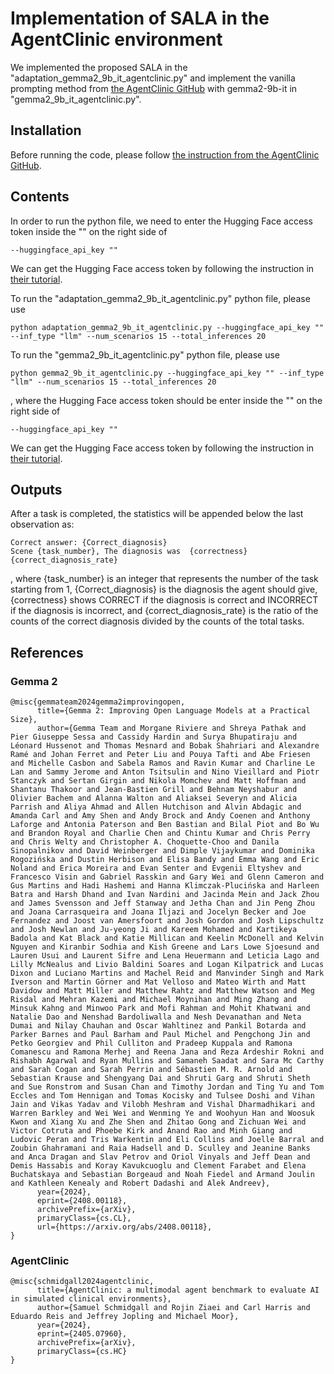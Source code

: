 # Implementation of SALA in the AgentClinic environment
We implemented the proposed SALA in the "adaptation_gemma2_9b_it_agentclinic.py" and implement the vanilla prompting method from [the AgentClinic GitHub](https://github.com/samuelschmidgall/agentclinic) with gemma2-9b-it in "gemma2_9b_it_agentclinic.py". 

## Installation
Before running the code, please follow [the instruction from the AgentClinic GitHub](https://github.com/samuelschmidgall/agentclinic).

## Contents
In order to run the python file, we need to enter the Hugging Face access token inside the "" on the right side of
```
--huggingface_api_key ""
```
We can get the Hugging Face access token by following the instruction in [their tutorial](https://huggingface.co/docs/hub/security-tokens).

To run the "adaptation_gemma2_9b_it_agentclinic.py" python file, please use
```
python adaptation_gemma2_9b_it_agentclinic.py --huggingface_api_key "" --inf_type "llm" --num_scenarios 15 --total_inferences 20
```
To run the "gemma2_9b_it_agentclinic.py" python file, please use
```
python gemma2_9b_it_agentclinic.py --huggingface_api_key "" --inf_type "llm" --num_scenarios 15 --total_inferences 20
```
, where the Hugging Face access token should be enter inside the "" on the right side of
```
--huggingface_api_key ""
```
We can get the Hugging Face access token by following the instruction in [their tutorial](https://huggingface.co/docs/hub/security-tokens).

## Outputs
After a task is completed, the statistics will be appended below the last observation as:
```
Correct answer: {Correct_diagnosis}
Scene {task_number}, The diagnosis was  {correctness} {correct_diagnosis_rate}
```
, where {task_number} is an integer that represents the number of the task starting from 1, {Correct_diagnosis} is the diagnosis the agent should give, {correctness} shows CORRECT if the diagnosis is correct and INCORRECT if the diagnosis is incorrect, and {correct_diagnosis_rate} is the ratio of the counts of the correct diagnosis divided by the counts of the total tasks. 

## References
### Gemma 2
```
@misc{gemmateam2024gemma2improvingopen,
      title={Gemma 2: Improving Open Language Models at a Practical Size}, 
      author={Gemma Team and Morgane Riviere and Shreya Pathak and Pier Giuseppe Sessa and Cassidy Hardin and Surya Bhupatiraju and Léonard Hussenot and Thomas Mesnard and Bobak Shahriari and Alexandre Ramé and Johan Ferret and Peter Liu and Pouya Tafti and Abe Friesen and Michelle Casbon and Sabela Ramos and Ravin Kumar and Charline Le Lan and Sammy Jerome and Anton Tsitsulin and Nino Vieillard and Piotr Stanczyk and Sertan Girgin and Nikola Momchev and Matt Hoffman and Shantanu Thakoor and Jean-Bastien Grill and Behnam Neyshabur and Olivier Bachem and Alanna Walton and Aliaksei Severyn and Alicia Parrish and Aliya Ahmad and Allen Hutchison and Alvin Abdagic and Amanda Carl and Amy Shen and Andy Brock and Andy Coenen and Anthony Laforge and Antonia Paterson and Ben Bastian and Bilal Piot and Bo Wu and Brandon Royal and Charlie Chen and Chintu Kumar and Chris Perry and Chris Welty and Christopher A. Choquette-Choo and Danila Sinopalnikov and David Weinberger and Dimple Vijaykumar and Dominika Rogozińska and Dustin Herbison and Elisa Bandy and Emma Wang and Eric Noland and Erica Moreira and Evan Senter and Evgenii Eltyshev and Francesco Visin and Gabriel Rasskin and Gary Wei and Glenn Cameron and Gus Martins and Hadi Hashemi and Hanna Klimczak-Plucińska and Harleen Batra and Harsh Dhand and Ivan Nardini and Jacinda Mein and Jack Zhou and James Svensson and Jeff Stanway and Jetha Chan and Jin Peng Zhou and Joana Carrasqueira and Joana Iljazi and Jocelyn Becker and Joe Fernandez and Joost van Amersfoort and Josh Gordon and Josh Lipschultz and Josh Newlan and Ju-yeong Ji and Kareem Mohamed and Kartikeya Badola and Kat Black and Katie Millican and Keelin McDonell and Kelvin Nguyen and Kiranbir Sodhia and Kish Greene and Lars Lowe Sjoesund and Lauren Usui and Laurent Sifre and Lena Heuermann and Leticia Lago and Lilly McNealus and Livio Baldini Soares and Logan Kilpatrick and Lucas Dixon and Luciano Martins and Machel Reid and Manvinder Singh and Mark Iverson and Martin Görner and Mat Velloso and Mateo Wirth and Matt Davidow and Matt Miller and Matthew Rahtz and Matthew Watson and Meg Risdal and Mehran Kazemi and Michael Moynihan and Ming Zhang and Minsuk Kahng and Minwoo Park and Mofi Rahman and Mohit Khatwani and Natalie Dao and Nenshad Bardoliwalla and Nesh Devanathan and Neta Dumai and Nilay Chauhan and Oscar Wahltinez and Pankil Botarda and Parker Barnes and Paul Barham and Paul Michel and Pengchong Jin and Petko Georgiev and Phil Culliton and Pradeep Kuppala and Ramona Comanescu and Ramona Merhej and Reena Jana and Reza Ardeshir Rokni and Rishabh Agarwal and Ryan Mullins and Samaneh Saadat and Sara Mc Carthy and Sarah Cogan and Sarah Perrin and Sébastien M. R. Arnold and Sebastian Krause and Shengyang Dai and Shruti Garg and Shruti Sheth and Sue Ronstrom and Susan Chan and Timothy Jordan and Ting Yu and Tom Eccles and Tom Hennigan and Tomas Kocisky and Tulsee Doshi and Vihan Jain and Vikas Yadav and Vilobh Meshram and Vishal Dharmadhikari and Warren Barkley and Wei Wei and Wenming Ye and Woohyun Han and Woosuk Kwon and Xiang Xu and Zhe Shen and Zhitao Gong and Zichuan Wei and Victor Cotruta and Phoebe Kirk and Anand Rao and Minh Giang and Ludovic Peran and Tris Warkentin and Eli Collins and Joelle Barral and Zoubin Ghahramani and Raia Hadsell and D. Sculley and Jeanine Banks and Anca Dragan and Slav Petrov and Oriol Vinyals and Jeff Dean and Demis Hassabis and Koray Kavukcuoglu and Clement Farabet and Elena Buchatskaya and Sebastian Borgeaud and Noah Fiedel and Armand Joulin and Kathleen Kenealy and Robert Dadashi and Alek Andreev},
      year={2024},
      eprint={2408.00118},
      archivePrefix={arXiv},
      primaryClass={cs.CL},
      url={https://arxiv.org/abs/2408.00118}, 
}
```
### AgentClinic
```
@misc{schmidgall2024agentclinic,
      title={AgentClinic: a multimodal agent benchmark to evaluate AI in simulated clinical environments}, 
      author={Samuel Schmidgall and Rojin Ziaei and Carl Harris and Eduardo Reis and Jeffrey Jopling and Michael Moor},
      year={2024},
      eprint={2405.07960},
      archivePrefix={arXiv},
      primaryClass={cs.HC}
}
```
